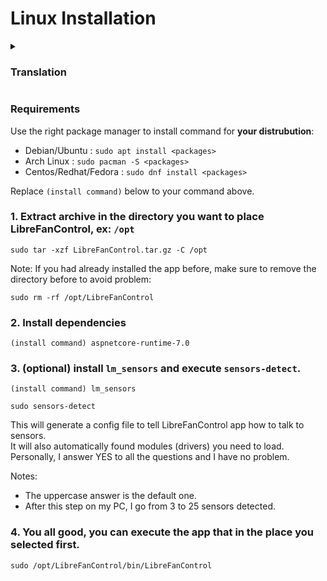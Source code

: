 # Linux Installation

<details>
<summary><h3>Translation</h3></summary>

- [简体中文](./assets/zh_CN/INSTALL_zh-CN.md)

</details>


### Requirements
Use the right package manager to install command for **your distrubution**:
 - Debian/Ubuntu : `sudo apt install <packages>`
 - Arch Linux : `sudo pacman -S <packages>`
 - Centos/Redhat/Fedora : `sudo dnf install <packages>`
 
Replace `(install command)` below to your command above.


### 1. Extract archive in the directory you want to place LibreFanControl, ex: `/opt`
```
sudo tar -xzf LibreFanControl.tar.gz -C /opt
```
Note: If you had already installed the app before, make sure to remove the directory before to avoid problem:
```
sudo rm -rf /opt/LibreFanControl
```
### 2. Install dependencies
```
(install command) aspnetcore-runtime-7.0
```

### 3. (optional) install `lm_sensors` and execute `sensors-detect`.
```
(install command) lm_sensors
```
```
sudo sensors-detect
```
This will generate a config file to tell LibreFanControl app how to talk to sensors.  
It will also automatically found modules (drivers) you need to load.  
Personally, I answer YES to all the questions and I have no problem.  

Notes: 
- The uppercase answer is the default one.
- After this step on my PC, I go from 3 to 25 sensors detected.

### 4. You all good, you can execute the app that in the place you selected first.
```
sudo /opt/LibreFanControl/bin/LibreFanControl
```
